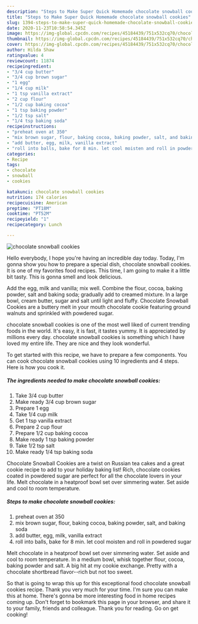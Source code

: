 ```yaml
---
description: "Steps to Make Super Quick Homemade chocolate snowball cookies"
title: "Steps to Make Super Quick Homemade chocolate snowball cookies"
slug: 1394-steps-to-make-super-quick-homemade-chocolate-snowball-cookies
date: 2020-11-23T10:58:54.345Z
image: https://img-global.cpcdn.com/recipes/45184439/751x532cq70/chocolate-snowball-cookies-recipe-main-photo.jpg
thumbnail: https://img-global.cpcdn.com/recipes/45184439/751x532cq70/chocolate-snowball-cookies-recipe-main-photo.jpg
cover: https://img-global.cpcdn.com/recipes/45184439/751x532cq70/chocolate-snowball-cookies-recipe-main-photo.jpg
author: Hilda Shaw
ratingvalue: 4
reviewcount: 11874
recipeingredient:
- "3/4 cup butter"
- "3/4 cup brown sugar"
- "1 egg"
- "1/4 cup milk"
- "1 tsp vanilla extract"
- "2 cup flour"
- "1/2 cup baking cocoa"
- "1 tsp baking powder"
- "1/2 tsp salt"
- "1/4 tsp baking soda"
recipeinstructions:
- "preheat oven at 350"
- "mix brown sugar, flour, baking cocoa, baking powder, salt, and baking soda"
- "add butter, egg, milk, vanilla extract"
- "roll into balls, bake for 8 min. let cool moisten and roll in powdered sugar"
categories:
- Recipe
tags:
- chocolate
- snowball
- cookies

katakunci: chocolate snowball cookies 
nutrition: 174 calories
recipecuisine: American
preptime: "PT18M"
cooktime: "PT52M"
recipeyield: "1"
recipecategory: Lunch

---
```



![chocolate snowball cookies](https://img-global.cpcdn.com/recipes/45184439/751x532cq70/chocolate-snowball-cookies-recipe-main-photo.jpg)

Hello everybody, I hope you're having an incredible day today. Today, I'm gonna show you how to prepare a special dish, chocolate snowball cookies. It is one of my favorites food recipes. This time, I am going to make it a little bit tasty. This is gonna smell and look delicious.

Add the egg, milk and vanilla; mix well. Combine the flour, cocoa, baking powder, salt and baking soda; gradually add to creamed mixture. In a large bowl, cream butter, sugar and salt until light and fluffy. Chocolate Snowball Cookies are a buttery melt in your mouth chocolate cookie featuring ground walnuts and sprinkled with powdered sugar.

chocolate snowball cookies is one of the most well liked of current trending foods in the world. It's easy, it is fast, it tastes yummy. It is appreciated by millions every day. chocolate snowball cookies is something which I have loved my entire life. They are nice and they look wonderful.


To get started with this recipe, we have to prepare a few components. You can cook chocolate snowball cookies using 10 ingredients and 4 steps. Here is how you cook it.

<!--inarticleads1-->

##### The ingredients needed to make chocolate snowball cookies:

1. Take 3/4 cup butter
1. Make ready 3/4 cup brown sugar
1. Prepare 1 egg
1. Take 1/4 cup milk
1. Get 1 tsp vanilla extract
1. Prepare 2 cup flour
1. Prepare 1/2 cup baking cocoa
1. Make ready 1 tsp baking powder
1. Take 1/2 tsp salt
1. Make ready 1/4 tsp baking soda


Chocolate Snowball Cookies are a twist on Russian tea cakes and a great cookie recipe to add to your holiday baking list! Rich, chocolate cookies coated in powdered sugar are perfect for all the chocolate lovers in your life. Melt chocolate in a heatproof bowl set over simmering water. Set aside and cool to room temperature. 

<!--inarticleads2-->

##### Steps to make chocolate snowball cookies:

1. preheat oven at 350
1. mix brown sugar, flour, baking cocoa, baking powder, salt, and baking soda
1. add butter, egg, milk, vanilla extract
1. roll into balls, bake for 8 min. let cool moisten and roll in powdered sugar


Melt chocolate in a heatproof bowl set over simmering water. Set aside and cool to room temperature. In a medium bowl, whisk together flour, cocoa, baking powder and salt. A big hit at my cookie exchange. Pretty with a chocolate shortbread flavor--rich but not too sweet. 

So that is going to wrap this up for this exceptional food chocolate snowball cookies recipe. Thank you very much for your time. I'm sure you can make this at home. There's gonna be more interesting food in home recipes coming up. Don't forget to bookmark this page in your browser, and share it to your family, friends and colleague. Thank you for reading. Go on get cooking!
